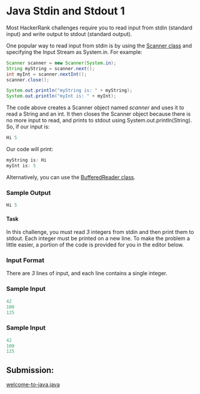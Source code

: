 
# Java Stdin and Stdout 1

Most HackerRank challenges require you to read input from stdin (standard input) and write output to stdout (standard output).

One popular way to read input from stdin is by using the [ Scanner class](https://docs.oracle.com/javase/8/docs/api/java/util/Scanner.html)
 and specifying the Input Stream as System.in. For example:

~~~java
Scanner scanner = new Scanner(System.in);
String myString = scanner.next();
int myInt = scanner.nextInt();
scanner.close();

System.out.println("myString is: " + myString);
System.out.println("myInt is: " + myInt);
~~~

The code above creates a Scanner object named *scanner* and uses it to read a String and an int. It then closes the Scanner object because there is no more input to read, and prints to stdout using System.out.println(String). So, if our input is:

~~~java
Hi 5
~~~

Our code will print:

~~~java
myString is: Hi
myInt is: 5
~~~

Alternatively, you can use the [BufferedReader class](https://docs.oracle.com/javase/8/docs/api/java/util/Scanner.html).


### Sample Output

~~~java
Hi 5
~~~

#### Task
In this challenge, you must read *3* integers from stdin and then print them to stdout. Each integer must be printed on a new line. To make the problem a little easier, a portion of the code is provided for you in the editor below.

### Input Format

There are *3* lines of input, and each line contains a single integer.

### Sample Input

~~~java
42
100
125
~~~

### Sample Input

~~~java
42
100
125
~~~
## Submission:

[welcome-to-java.java](https://github.com/danipishinin/HackerRank/blob/main/java/welcome-to-java.java)
